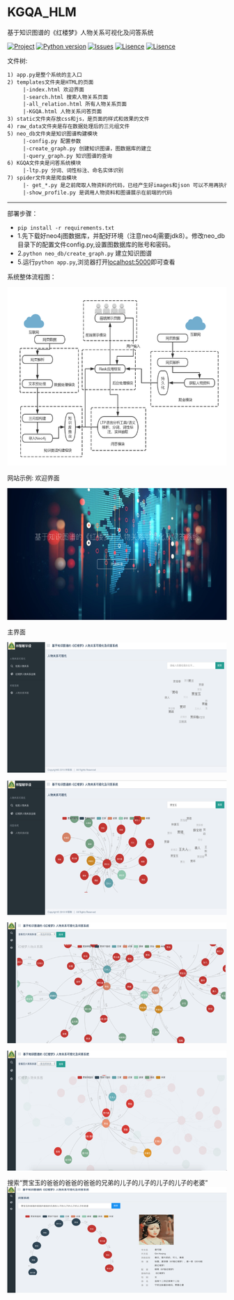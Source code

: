 # KGQA_HLM

基于知识图谱的《红楼梦》人物关系可视化及问答系统

[![Project](https://img.shields.io/badge/project-KGQA_HLM-orange.svg)](https://github.com/chizhu/KGQA_HLM)
[![Python version](https://img.shields.io/badge/language-python3.6-blue.svg)](https://www.python.org/downloads/release/python-360/)
[![Issues](https://img.shields.io/github/issues/chizhu/KGQA_HLM.svg)](https://github.com/chizhu/KGQA_HLM/issues)
[![Lisence](https://img.shields.io/badge/lisence-MIT-pink.svg)](https://github.com/chizhu/KGQA_HLM)
[![Lisence](https://img.shields.io/badge/lisence-Anti996-blue.svg)](https://github.com/996icu/996.ICU/blob/master/LICENSE)

文件树:

```txt
1) app.py是整个系统的主入口
2) templates文件夹是HTML的页面
     |-index.html 欢迎界面
     |-search.html 搜索人物关系页面
     |-all_relation.html 所有人物关系页面
     |-KGQA.html 人物关系问答页面
3) static文件夹存放css和js，是页面的样式和效果的文件
4) raw_data文件夹是存在数据处理后的三元组文件
5) neo_db文件夹是知识图谱构建模块
     |-config.py 配置参数
     |-create_graph.py 创建知识图谱，图数据库的建立
     |-query_graph.py 知识图谱的查询
6) KGQA文件夹是问答系统模块
     |-ltp.py 分词、词性标注、命名实体识别
7) spider文件夹是爬虫模块
     |- get_*.py 是之前爬取人物资料的代码，已经产生好images和json 可以不用再执行
     |-show_profile.py 是调用人物资料和图谱展示在前端的代码
```

--------

部署步骤：

* `pip install -r requirements.txt`
* 1.先下载好neo4j图数据库，并配好环境（注意neo4j需要jdk8）。修改neo_db目录下的配置文件config.py,设置图数据库的账号和密码。
* 2.`python neo_db/create_graph.py` 建立知识图谱
* 5.运行`python app.py`,浏览器打开[localhost:5000](http://localhost:5000)即可查看

系统整体流程图：

![流程](res/图片%201.png)

网站示例:
欢迎界面

![欢迎界面](res/1.png)

主界面

![界面](res/2.png)

![界面](res/3.png)

![界面](res/4.png)

![界面](res/5.png)

搜索“贾宝玉的爸爸的爸爸的爸爸的兄弟的儿子的儿子的儿子的儿子的老婆”
![界面](res/6.png)
